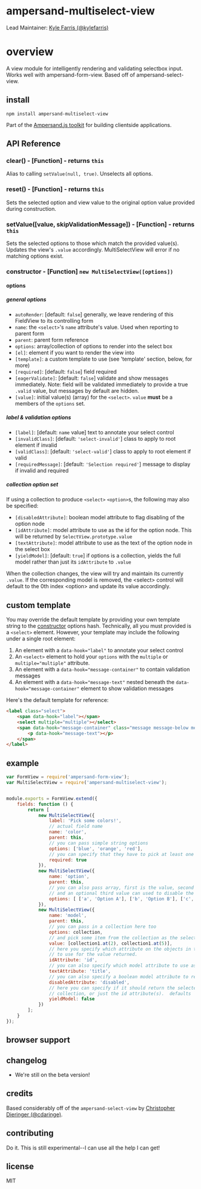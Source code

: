 # ampersand-multiselect-view

Lead Maintainer: [Kyle Farris (@kylefarris)](https://github.com/kylefarris)

# overview

A view module for intelligently rendering and validating selectbox input. Works well with ampersand-form-view. Based off of ampersand-select-view.

## install

```
npm install ampersand-multiselect-view
```

<!-- starthide -->
Part of the [Ampersand.js toolkit](http://ampersandjs.com) for building clientside applications.
<!-- endhide -->

## API Reference

### clear() - [Function] - returns `this`
Alias to calling `setValue(null, true)`.  Unselects all options.

### reset() - [Function] - returns `this`
Sets the selected option and view value to the original option value provided during construction.

### setValue([value, skipValidationMessage]) - [Function] - returns `this`
Sets the selected options to those which match the provided value(s).  Updates the view's `.value` accordingly.  MultiSelectView will error if no matching options exist.

### constructor - [Function] `new MultiSelectView([options])`
#### options
##### general options
- `autoRender`: [default: `false`] generally, we leave rendering of this FieldView to its controlling form
- `name`: the `<select>`'s `name` attribute's value. Used when reporting to parent form
- `parent`: parent form reference
- `options`: array/collection of options to render into the select box
- `[el]`: element if you want to render the view into
- `[template]`: a custom template to use (see 'template' section, below, for more)
- `[required]`: [default: `false`] field required
- `[eagerValidate]`: [default: `false`] validate and show messages immediately.  Note: field will be validated immediately to provide a true `.valid` value, but messages by default are hidden.
- `[value]`: initial value(s) (array) for the `<select>`.  `value` **must** be a members of the `options` set.

##### label & validation options
- `[label]`: [default: `name` value] text to annotate your select control
- `[invalidClass]`: [default: `'select-invalid'`] class to apply to root element if invalid
- `[validClass]`: [default: `'select-valid'`] class to apply to root element if valid
- `[requiredMessage]`: [default: `'Selection required'`] message to display if invalid and required

##### collection option set
If using a collection to produce `<select>` `<option>`s, the following may also be specified:

- `[disabledAttribute]`: boolean model attribute to flag disabling of the option node
- `[idAttribute]`: model attribute to use as the id for the option node.  This will be returned by `SelectView.prototype.value`
- `[textAttribute]`: model attribute to use as the text of the option node in the select box
- `[yieldModel]`: [default: `true`] if options is a collection, yields the full model rather than just its `idAttribute` to `.value`

When the collection changes, the view will try and maintain its currently `.value`.  If the corresponding model is removed, the &lt;select&gt; control will default to the 0th index &lt;option&gt; and update its value accordingly.

## custom template
You may override the default template by providing your own template string to the [constructor](#constructor---function-new-selectviewoptions) options hash.  Technically, all you must provided is a `<select>` element.  However, your template may include the following under a single root element:

1. An element with a `data-hook="label"` to annotate your select control
1. An `<select>` element to hold your `options` with the `multiple` or `multiple="multiple"` attribute.
1. An element with a `data-hook="message-container"` to contain validation messages
1. An element with a `data-hook="message-text"` nested beneath the `data-hook="message-container"` element to show validation messages

Here's the default template for reference:
```html
<label class="select">
    <span data-hook="label"></span>
    <select multiple="multiple"></select>
    <span data-hook="message-container" class="message message-below message-error">
        <p data-hook="message-text"></p>
    </span>
</label>
```

## example

```javascript
var FormView = require('ampersand-form-view');
var MultiSelectView = require('ampersand-multiselect-view');


module.exports = FormView.extend({
    fields: function () {
        return [
            new MultiSelectView({
                label: 'Pick some colors!',
                // actual field name
                name: 'color',
                parent: this,
                // you can pass simple string options
                options: ['blue', 'orange', 'red'],
                // you can specify that they have to pick at least one
                required: true
            }),
            new MultiSelectView({
                name: 'option',
                parent: this,
                // you can also pass array, first is the value, second is used for the label
                // and an optional third value can used to disable the option
                options: [ ['a', 'Option A'], ['b', 'Option B'], ['c', 'Option C', true] ]
            }),
            new MultiSelectView({
                name: 'model',
                parent: this,
                // you can pass in a collection here too
                options: collection,
                // and pick some item from the collection as the selected ones
                value: [collection1.at(2), collection1.at(5)],
                // here you specify which attribute on the objects in the collection
                // to use for the value returned.
                idAttribute: 'id',
                // you can also specify which model attribute to use as the title
                textAttribute: 'title',
                // you can also specify a boolean model attribute to render items as disabled
                disabledAttribute: 'disabled',
                // here you can specify if it should return the selected model(s) from the
                // collection, or just the id attribute(s).  defaults `true`
                yieldModel: false
            })
        ];
    }
});

```
## browser support

## changelog

* We're still on the beta version!

## credits

Based considerably off of the `ampersand-select-view` by [Christopher Dieringer (@cdaringe)](https://github.com/cdaringe).

## contributing

Do it. This is still experimental--I can use all the help I can get!

## license

MIT

